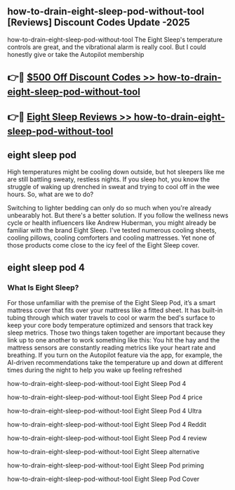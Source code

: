 ## how-to-drain-eight-sleep-pod-without-tool [Reviews​] Discount Codes Update -2025

how-to-drain-eight-sleep-pod-without-tool The Eight Sleep's temperature controls are great, and the vibrational alarm is really cool. But I could honestly give or take the Autopilot membership

## 👉🔴 [$500 Off Discount Codes >> how-to-drain-eight-sleep-pod-without-tool](http://download.freeplayer.one?title=how-to-drain-eight-sleep-pod-without-tool&ref=18-ES)

## 👉🔴 [Eight Sleep Reviews >> how-to-drain-eight-sleep-pod-without-tool](http://download.freeplayer.one?title=how-to-drain-eight-sleep-pod-without-tool&ref=18-ES)

## eight sleep pod

High temperatures might be cooling down outside, but hot sleepers like me are still battling sweaty, restless nights. If you sleep hot, you know the struggle of waking up drenched in sweat and trying to cool off in the wee hours. So, what are we to do?

Switching to lighter bedding can only do so much when you're already unbearably hot. But there's a better solution. If you follow the wellness news cycle or health influencers like Andrew Huberman, you might already be familiar with the brand Eight Sleep. I've tested numerous cooling sheets, cooling pillows, cooling comforters and cooling mattresses. Yet none of those products come close to the icy feel of the Eight Sleep cover.

## eight sleep pod 4

### What Is Eight Sleep?

For those unfamiliar with the premise of the Eight Sleep Pod, it’s a smart mattress cover that fits over your mattress like a fitted sheet. It has built-in tubing through which water travels to cool or warm the bed's surface to keep your core body temperature optimized and sensors that track key sleep metrics. Those two things taken together are important because they link up to one another to work something like this: You hit the hay and the mattress sensors are constantly reading metrics like your heart rate and breathing. If you turn on the Autopilot feature via the app, for example, the AI-driven recommendations take the temperature up and down at different times during the night to help you wake up feeling refreshed

how-to-drain-eight-sleep-pod-without-tool Eight Sleep Pod 4

how-to-drain-eight-sleep-pod-without-tool Eight Sleep Pod 4 price

how-to-drain-eight-sleep-pod-without-tool Eight Sleep Pod 4 Ultra

how-to-drain-eight-sleep-pod-without-tool Eight Sleep Pod 4 Reddit

how-to-drain-eight-sleep-pod-without-tool Eight Sleep Pod 4 review

how-to-drain-eight-sleep-pod-without-tool Eight Sleep alternative

how-to-drain-eight-sleep-pod-without-tool Eight Sleep Pod priming

how-to-drain-eight-sleep-pod-without-tool Eight Sleep Pod Cover